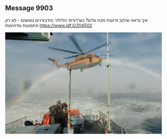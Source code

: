 ## Message 9903

איך נראה שילוב זרועות מכה גלים?
כש'דורסי הלילה' והדבורנים נפגשים - לא רק התמונות מדהימות
https://www.idf.il/204502

![Photo](./9903/9903_photo.jpg)

